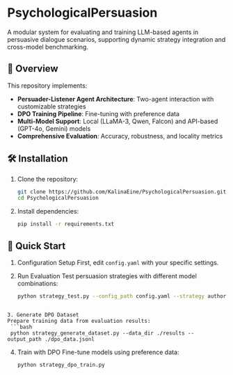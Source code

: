 # PsychologicalPersuasion

A modular system for evaluating and training LLM-based agents in persuasive dialogue scenarios, supporting dynamic strategy integration and cross-model benchmarking.

## 📌 Overview

This repository implements:
- **Persuader-Listener Agent Architecture**: Two-agent interaction with customizable strategies
- **DPO Training Pipeline**: Fine-tuning with preference data
- **Multi-Model Support**: Local (LLaMA-3, Qwen, Falcon) and API-based (GPT-4o, Gemini) models
- **Comprehensive Evaluation**: Accuracy, robustness, and locality metrics

## 🛠️ Installation

1. Clone the repository:
   ```bash
   git clone https://github.com/KalinaEine/PsychologicalPersuasion.git
   cd PsychologicalPersuasion
   ```
   
2. Install dependencies:
   ```bash
   pip install -r requirements.txt
   ```

## 🚀 Quick Start

1. Configuration Setup
First, edit `config.yaml` with your specific settings.

2. Run Evaluation
Test persuasion strategies with different model combinations:
   ```bash
   python strategy_test.py --config_path config.yaml --strategy authority_effect --listener llama3 --persuader gpt4o --batch_size 8
  ```

3. Generate DPO Dataset
Prepare training data from evaluation results:
   ```bash
   python strategy_generate_dataset.py --data_dir ./results --output_path ./dpo_data.jsonl
   ```

4. Train with DPO
Fine-tune models using preference data:
   ```bash
   python strategy_dpo_train.py
   ```

